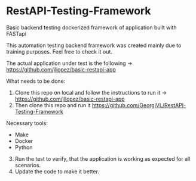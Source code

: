 # RestAPI-Testing-Framework
Basic backend testing dockerized framework of application built with FASTapi

This automation testing backend framework was created mainly due to training purposes.
Feel free to check it out.

The actual application under test is the following -> https://github.com/jllopez/basic-restapi-app

What needs to be done:
1. Clone this repo on local and follow the instructions to run it -> https://github.com/jllopez/basic-restapi-app
2. Then clone this repo and run it https://github.com/GeorgiVL/RestAPI-Testing-Framework

Necessary tools:
- Make
- Docker
- Python

3. Run the test to verify, that the application is working as expected for all scenarios.
4. Update the code to make it better.
